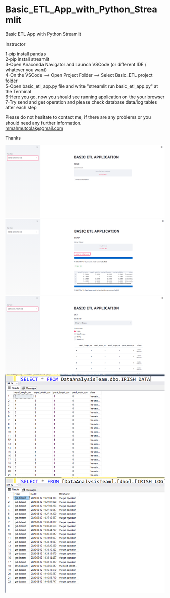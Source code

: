 # Basic_ETL_App_with_Python_Streamlit  
Basic ETL App with Python Streamlit  
  
Instructor  
  
1-pip install pandas  
2-pip install streamlit  
3-Open Anaconda Navigator and Launch VSCode (or different IDE / whatever you want)  
4-On the VSCode --> Open Project Folder --> Select Basic_ETL project folder  
5-Open basic_etl_app.py file and write "streamlit run basic_etl_app.py" at the Terminal  
6-Here you go, now you should see running application on the your browser  
7-Try send and get operation and please check database data/log tables after each step  
  
  
Please do not hesitate to contact me, if there are any problems or you should need any further information.  
mmahmutcolak@gmail.com  
  
Thanks  


![Image](1.PNG)
![Image](2.PNG)
![Image](3.PNG)
![Image](4.PNG)
![Image](5.PNG)